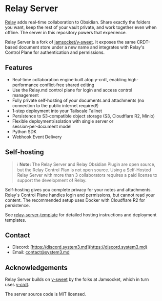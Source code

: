 # Relay Server

[Relay](https://relay.md) adds real-time collaboration to Obsidian. Share exactly the folders you want, keep the rest of your vault private, and work together even when offline. The server in this repository powers that experience.

Relay Server is a fork of [jamsocket/y-sweet](https://github.com/jamsocket/y-sweet). It exposes the same CRDT-based document store under a new name and integrates with Relay's Control Plane for authentication and permissions.

## Features

 - Real‑time collaboration engine built atop y-crdt, enabling high-performance conflict‑free shared editing
 - Use the Relay.md control plane for login and access control management
 - Fully private self-hosting of your documents and attachments (no connection to the public internet required!)
 - 1-step deployment into your Tailscale Tailnet
 - Persistence to S3‑compatible object storage (S3, Cloudflare R2, Minio)
 - Flexible deployment/isolation with single server or session‑per‑document model
 - Python SDK
 - Webhook Event Delivery


## Self-hosting

> :information_source: **Note:** The Relay Server and Relay Obsidian Plugin are open source, but the Relay Control Plan is not open source. Using a Self-Hosted Relay Server with more than 3 collaborators requires a paid license to support the development of Relay.


Self-hosting gives you complete privacy for your notes and attachments. Relay's Control Plane handles login and permissions, but cannot read your content. The recommended setup uses Docker with Cloudflare R2 for persistence.

See [relay-server-template](https://github.com/no-instructions/relay-server-template) for detailed hosting instructions and deployment templates.


## Contact

- Discord: [https://discord.system3.md](https://discord.system3.md)
- Email: contact@system3.md


## Acknowledgements

Relay Server builds on [y-sweet](https://github.com/jamsocket/y-sweet) by the folks at Jamsocket, which in turn uses [y-crdt](https://github.com/y-crdt/y-crdt).

The server source code is MIT licensed.
